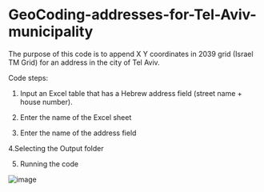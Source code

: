 # GeoCoding-addresses-for-Tel-Aviv-municipality
The purpose of this code is to append X Y coordinates in 2039 grid (Israel TM Grid) for an address in the city of Tel Aviv.



Code steps:

1. Input an Excel table that has a Hebrew address field (street name + house number). 

2. Enter the name of the Excel sheet

3. Enter the name of the address field

4.Selecting the Output folder

5. Running the code


![image](https://github.com/jonathandell27/GeoCoding-addresses-for-Tel-Aviv-municipality-by-API/assets/59395234/ae663c36-d93d-4b40-b70d-2ea35ca42eea)


